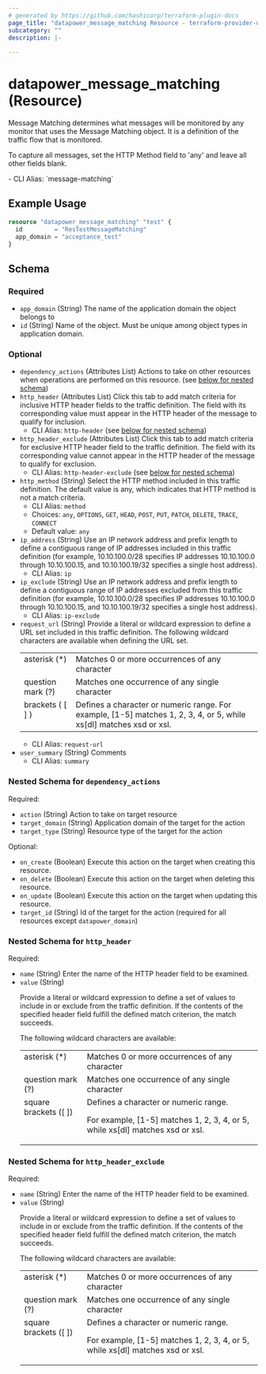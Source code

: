 ```yaml
---
# generated by https://github.com/hashicorp/terraform-plugin-docs
page_title: "datapower_message_matching Resource - terraform-provider-datapower"
subcategory: ""
description: |-
  
---
```


# datapower_message_matching (Resource)

<p>Message Matching determines what messages will be monitored by any monitor that uses the Message Matching object. It is a definition of the traffic flow that is monitored.</p><p>To capture all messages, set the HTTP Method field to 'any' and leave all other fields blank.</p>
  - CLI Alias: `message-matching`

## Example Usage

```terraform
resource "datapower_message_matching" "test" {
  id         = "ResTestMessageMatching"
  app_domain = "acceptance_test"
}
```

<!-- schema generated by tfplugindocs -->
## Schema

### Required

- `app_domain` (String) The name of the application domain the object belongs to
- `id` (String) Name of the object. Must be unique among object types in application domain.

### Optional

- `dependency_actions` (Attributes List) Actions to take on other resources when operations are performed on this resource. (see [below for nested schema](#nestedatt--dependency_actions))
- `http_header` (Attributes List) Click this tab to add match criteria for inclusive HTTP header fields to the traffic definition. The field with its corresponding value must appear in the HTTP header of the message to qualify for inclusion.
  - CLI Alias: `http-header` (see [below for nested schema](#nestedatt--http_header))
- `http_header_exclude` (Attributes List) Click this tab to add match criteria for exclusive HTTP header field to the traffic definition. The field with its corresponding value cannot appear in the HTTP header of the message to qualify for exclusion.
  - CLI Alias: `http-header-exclude` (see [below for nested schema](#nestedatt--http_header_exclude))
- `http_method` (String) Select the HTTP method included in this traffic definition. The default value is any, which indicates that HTTP method is not a match criteria.
  - CLI Alias: `method`
  - Choices: `any`, `OPTIONS`, `GET`, `HEAD`, `POST`, `PUT`, `PATCH`, `DELETE`, `TRACE`, `CONNECT`
  - Default value: `any`
- `ip_address` (String) Use an IP network address and prefix length to define a contiguous range of IP addresses included in this traffic definition (for example, 10.10.100.0/28 specifies IP addresses 10.10.100.0 through 10.10.100.15, and 10.10.100.19/32 specifies a single host address).
  - CLI Alias: `ip`
- `ip_exclude` (String) Use an IP network address and prefix length to define a contiguous range of IP addresses excluded from this traffic definition (for example, 10.10.100.0/28 specifies IP addresses 10.10.100.0 through 10.10.100.15, and 10.10.100.19/32 specifies a single host address).
  - CLI Alias: `ip-exclude`
- `request_url` (String) Provide a literal or wildcard expression to define a URL set included in this traffic definition. The following wildcard characters are available when defining the URL set. <table><tr><td valign="top">asterisk (*)</td><td valign="top">Matches 0 or more occurrences of any character</td></tr><tr><td valign="top">question mark (?)</td><td valign="top">Matches one occurrence of any single character</td></tr><tr><td valign="top">brackets ( [ ] )</td><td valign="top">Defines a character or numeric range. For example, [1-5] matches 1, 2, 3, 4, or 5, while xs[dl] matches xsd or xsl.</td></tr></table>
  - CLI Alias: `request-url`
- `user_summary` (String) Comments
  - CLI Alias: `summary`

<a id="nestedatt--dependency_actions"></a>
### Nested Schema for `dependency_actions`

Required:

- `action` (String) Action to take on target resource
- `target_domain` (String) Application domain of the target for the action
- `target_type` (String) Resource type of the target for the action

Optional:

- `on_create` (Boolean) Execute this action on the target when creating this resource.
- `on_delete` (Boolean) Execute this action on the target when deleting this resource.
- `on_update` (Boolean) Execute this action on the target when updating this resource.
- `target_id` (String) Id of the target for the action (required for all resources except `datapower_domain`)


<a id="nestedatt--http_header"></a>
### Nested Schema for `http_header`

Required:

- `name` (String) Enter the name of the HTTP header field to be examined.
- `value` (String) <p>Provide a literal or wildcard expression to define a set of values to include in or exclude from the traffic definition. If the contents of the specified header field fulfill the defined match criterion, the match succeeds.</p><p>The following wildcard characters are available:</p><table><tr><td valign="top">asterisk (*)</td><td>Matches 0 or more occurrences of any character</td></tr><tr><td valign="top">question mark (?)</td><td>Matches one occurrence of any single character</td></tr><tr><td valign="top">square brackets ([ ])</td><td>Defines a character or numeric range. <p>For example, [1-5] matches 1, 2, 3, 4, or 5, while xs[dl] matches xsd or xsl.</p></td></tr></table>


<a id="nestedatt--http_header_exclude"></a>
### Nested Schema for `http_header_exclude`

Required:

- `name` (String) Enter the name of the HTTP header field to be examined.
- `value` (String) <p>Provide a literal or wildcard expression to define a set of values to include in or exclude from the traffic definition. If the contents of the specified header field fulfill the defined match criterion, the match succeeds.</p><p>The following wildcard characters are available:</p><table><tr><td valign="top">asterisk (*)</td><td>Matches 0 or more occurrences of any character</td></tr><tr><td valign="top">question mark (?)</td><td>Matches one occurrence of any single character</td></tr><tr><td valign="top">square brackets ([ ])</td><td>Defines a character or numeric range. <p>For example, [1-5] matches 1, 2, 3, 4, or 5, while xs[dl] matches xsd or xsl.</p></td></tr></table>
